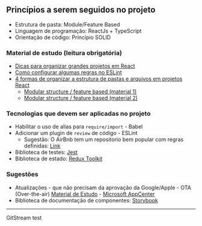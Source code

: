 ## Princípios a serem seguidos no projeto

- Estrutura de pasta: Module/Feature Based
- Linguagem de programação: ReactJs + TypeScript
- Orientação de código: Princípio SOLID


### Material de estudo (leitura obrigatória)

- [Dicas para organizar grandes projetos em React](https://www.sitepoint.com/organize-large-react-application/)
- [Como configurar algumas regras no ESLint](https://github.com/jsx-eslint/eslint-plugin-react/blob/HEAD/docs/rules/jsx-filename-extension.md)
- [4 formas de organizar a estrutura de pastas e arquivos em projetos React](https://reboot.studio/blog/folder-structures-to-organize-react-project/)
  - [Modular structure / feature based (material 1)](https://levelup.gitconnected.com/building-a-scalable-and-modular-architecture-for-react-ts-applications-e1d917250e04)
  - [Modular structure / feature based (material 2)](https://alexmngn.medium.com/why-react-developers-should-modularize-their-applications-d26d381854c1)


### Tecnologias que devem ser aplicadas no projeto

- Habilitar o uso de alias para `require/import` - Babel
- Adicionar um plugin de `review` de código - ESLint
  - Sugestão: O AirBnb tem um repositorio bem popular com regras definidas: [Link](https://github.com/airbnb/javascript)
- Biblioteca de testes: [Jest](https://jestjs.io/pt-BR/docs/tutorial-react)
- Biblioteca de estado: [Redux Toolkit](https://redux-toolkit.js.org)

### Sugestões

- Atualizações - que não precisam da aprovação da Google/Apple - OTA (Over-the-air) [Material de Estudo](https://pagepro.co/blog/react-native-over-the-air-updates) - [Microsoft AppCenter](https://appcenter.ms/apps)
- Biblioteca de documentação de componentes: [Storybook](https://storybook.js.org)

---
GitStream test
